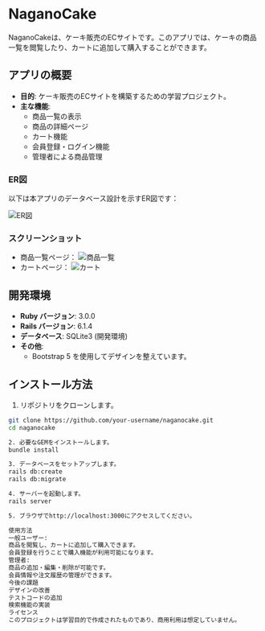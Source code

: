 # NaganoCake

NaganoCakeは、ケーキ販売のECサイトです。このアプリでは、ケーキの商品一覧を閲覧したり、カートに追加して購入することができます。

## アプリの概要

- **目的**: ケーキ販売のECサイトを構築するための学習プロジェクト。
- **主な機能**:
  - 商品一覧の表示
  - 商品の詳細ページ
  - カート機能
  - 会員登録・ログイン機能
  - 管理者による商品管理

### ER図
以下は本アプリのデータベース設計を示すER図です：

  ![ER図](./assets/images/ER.png)

### スクリーンショット
- 商品一覧ページ：
  ![商品一覧](./assets/images/.jpg)
- カートページ：
  ![カート](./assets/images/.jpg)


## 開発環境

- **Ruby バージョン**: 3.0.0
- **Rails バージョン**: 6.1.4
- **データベース**: SQLite3 (開発環境)
- **その他**:
  - Bootstrap 5 を使用してデザインを整えています。

## インストール方法

1. リポジトリをクローンします。

  ```bash
  git clone https://github.com/your-username/naganocake.git
  cd naganocake

2. 必要なGEMをインストールします。
  bundle install

3. データベースをセットアップします。
  rails db:create
  rails db:migrate

4. サーバーを起動します。
  rails server

5. ブラウザでhttp://localhost:3000にアクセスしてください。

  使用方法
  一般ユーザー:
  商品を閲覧し、カートに追加して購入できます。
  会員登録を行うことで購入機能が利用可能になります。
  管理者:
  商品の追加・編集・削除が可能です。
  会員情報や注文履歴の管理ができます。
  今後の課題
  デザインの改善
  テストコードの追加
  検索機能の実装
  ライセンス
  このプロジェクトは学習目的で作成されたものであり、商用利用は想定していません。
